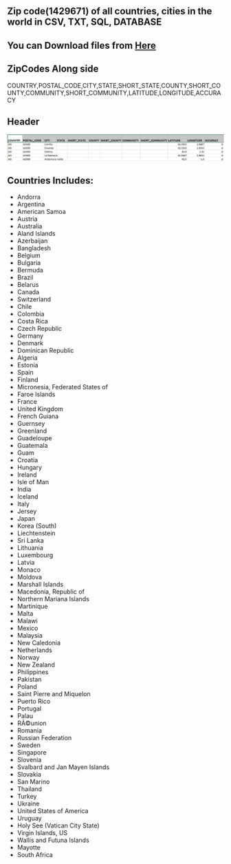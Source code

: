 ## Zip code(1429671) of all countries, cities in the world in CSV, TXT, SQL, DATABASE

## You can Download files from [Here](http://effectif.com/nesta)


## ZipCodes Along side
COUNTRY,POSTAL_CODE,CITY,STATE,SHORT_STATE,COUNTY,SHORT_COUNTY,COMMUNITY,SHORT_COMMUNITY,LATITUDE,LONGITUDE,ACCURACY

## Header
![alt text](https://github.com/Zeeshanahmad4/Zip-code-of-all-countries-cities-in-the-world-CSV-TXT-SQL-DATABASE/blob/master/Capture.JPG)

## Countries Includes:

* Andorra
* Argentina
* American Samoa
* Austria
* Australia
* Aland Islands
* Azerbaijan
* Bangladesh
* Belgium
* Bulgaria
* Bermuda
* Brazil
* Belarus
* Canada 
* Switzerland
* Chile
* Colombia
* Costa Rica
* Czech Republic
* Germany 
* Denmark
* Dominican Republic
* Algeria
* Estonia
* Spain
* Finland
* Micronesia, Federated States of
* Faroe Islands
* France
* United Kingdom
* French Guiana
* Guernsey
* Greenland
* Guadeloupe
* Guatemala
* Guam
* Croatia
* Hungary
* Ireland
* Isle of Man 
* India
* Iceland
* Italy 
* Jersey
* Japan
* Korea (South)
* Liechtenstein
* Sri Lanka
* Lithuania
* Luxembourg
* Latvia
* Monaco
* Moldova
* Marshall Islands
* Macedonia, Republic of
* Northern Mariana Islands
* Martinique
* Malta
* Malawi
* Mexico
* Malaysia
* New Caledonia
* Netherlands
* Norway
* New Zealand
* Philippines
* Pakistan
* Poland
* Saint Pierre and Miquelon 
* Puerto Rico
* Portugal
* Palau
* RÃ©union
* Romania
* Russian Federation 
* Sweden
* Singapore
* Slovenia
* Svalbard and Jan Mayen Islands 
* Slovakia
* San Marino
* Thailand
* Turkey
* Ukraine
* United States of America
* Uruguay
* Holy See (Vatican City State)
* Virgin Islands, US
* Wallis and Futuna Islands 
* Mayotte
* South Africa




























































































































































































































































































































































































































































































































































































































































































































































































































































































































































































































































































































































































































































































































































































































































































































































































































































































































































































































































































































































































































































































































































































































































































































































































































































































































































































































































































































































































































































































































































































































































































































































































































































































































































































































































































































































































































































































































































































































































































































































































































































































































































































































































































































































































































































































































































































































































































































































































































































































































































































































































































































































































































































































































































































































































































































































































































































































































































































































































































































































































































































































































































































































































































































































































































































































































































































































































































































































































































































































































































































































































































































































































































































































































































































































































































































































































































































































































































































































































































































































































































































































































































































































































































































































































































































































































































































































































































































































































































































































































































































































































































































































































































































































































































































































































































































































































































































































































































































































































































































































































































































































































































































































































































































































































































































































































































































































































































































































































































































































































































































































































































































































































































































































































































































































































































































































































































































































































































































































































































































































































































































































































































































































































































































































































































































































































































































































































































































































































































































































































































































































































































































































































































































































































































































































































































































































































































































































































































































































































































































































































































































































































































































































































































































































































































































































































































































































































































































































































































































































































































































































































































































































































































































































































































































































































































































































































































































































































































































































































































































































































































































































































































































































































































































































































































































































































































































































































































































































































































































